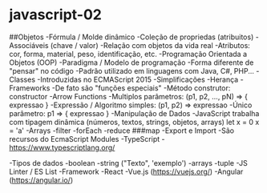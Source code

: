 # javascript-02
##Objetos
-Fórmula / Molde dinâmico
-Coleção de propriedas (atribuitos)
-Associáveis (chave / valor)
-Relação com objetos da vida real
-Atributos: cor, forma, material, peso, identificação, etc.
-Programação Orientada a Objetos (OOP)
-Paradigma / Modelo de programação
-Forma diferente de "pensar" no código
-Padrão utilizado em linguagens com Java, C#, PHP...
-Classes
-Introduzidas no ECMAScript 2015
-Simplificações
-Herança
-Frameworks
-De fato são "funções especiais"
-Método construtor: constructor
-Arrow Functions
-Multiplos parâmetros: (p1, p2, ..., pN) => { expressao }
-Expressão / Algoritmo simples: (p1, p2) => expressao
-Único parâmetro: p1 => { expressao }
-Manipulação de Dados
-JavaScript trabalha com tipagem dinâmica (números, textos, strings, objetos, arrays) let x = 0 x = 'a'
-Arrays
-filter
-forEach
-reduce
###map
-Export e Import
-São recursos do EcmaScript Modules
-TypeScript
-https://www.typescriptlang.org/

-Tipos de dados
-boolean
-string ("Texto", 'exemplo')
-arrays
-tuple
-JS Linter / ES List
-Framework
-React
-Vue.js (https://vuejs.org/)
-Angular (https://angular.io/)
